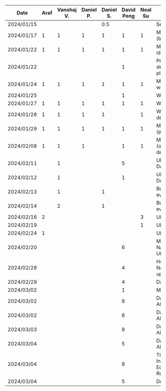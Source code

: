 | Date       |  Araf     | Vanshaj V. | Daniel P. | Daniel S. | David Peng |  Neal Su   | Task       |
| ---------- | --------- | --------- | --------- | --------- |------------|------------| ---------- | 
| 2024/01/15 |           |           |           | 0.5       |            |            | Setup repo |
| 2024/01/17 | 1         | 1         | 1         | 1         |  1         | 1          | Meeting (brainstorming) |
| 2024/01/22 | 1         | 1         | 1         | 1         |  1         | 1          | Meeting (finalize ideas) |
| 2024/01/22 |           |           |           |           |  1         |            | Preliminary design and planning |
| 2024/01/24 | 1         | 1         | 1         | 1         |  1         | 1          | Meeting (start writing proposal) |
| 2024/01/25 |           |           |           |           |  1         |            | Work on proposal |
| 2024/01/27 | 1         | 1         | 1         | 1         |  1         | 1          | Work on proposal |
| 2024/01/28 | 1         | 1         | 1         | 1         |            | 1          | Work on proposal details |
| 2024/01/29 | 1         | 1         | 1         | 1         |  1         | 1          | Meeting (proposal) |
| 2024/02/08 | 1         | 1         | 1         |           |  1         | 1          | Meeting (organization & design)|
| 2024/02/11 |           | 1         |           |           |  5         |            | UML/Architectural Design |
| 2024/02/12 |           | 1         |           |           |  1         |            | UML/Architectural Design |
| 2024/02/13 |           | 1         |           | 1         |            |            | Buddy team evaluation |
| 2024/02/14 |           | 2         |           | 1         |            |            | Buddy team evaluation |
| 2024/02/16 | 2         |           |           |           |            | 3          | UI Design |
| 2024/02/19 |           |           |           |           |            | 1          | UI Design |
| 2024/02/24 | 1         |           |           |           |            |            | UI Design |
| 2024/02/20 |           |           |           |           | 6          |            | Models, Navigation, App UI |
| 2024/02/28 |           |           |           |           | 4          |            | Home, Navigation, Model updates |
| 2024/02/29 |           |           |           |           | 4          |            | Data layer |
| 2024/03/02 |           |           |           |           | 1          |            | Meeting|
| 2024/03/02 |           |           |           |           | 8          |            | Data layer, View All Active |
| 2024/03/02 |           |           |           |           | 8          |            | Data layer, View All Active |
| 2024/03/03 |           |           |           |           | 8          |            | Data layer, View All Active |
| 2024/03/04 |           |           |           |           | 5          |            | Data layer, View All Active |
| 2024/03/04 |           |           |           |           | 8          |            | Timer Job & Instance Lists, Edit Timer Job, Run Timer |
| 2024/03/04 |           |           |           |           | 5          |            | Debugging |


